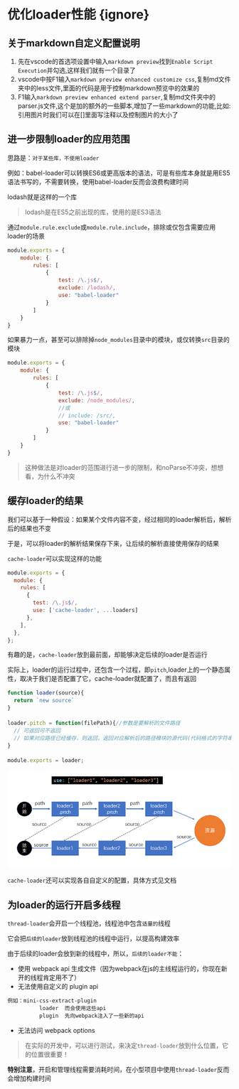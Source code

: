 # 优化loader性能 {ignore}

## 关于markdown自定义配置说明

1. 先在vscode的首选项设置中输入`markdown preview`找到`Enable Script Execution`并勾选,这样我们就有一个目录了
2. vscode中按F1输入`markdown preview enhanced customize css`,复制md文件夹中的less文件,里面的代码是用于控制markdown预览中的效果的
3. F1输入`markdown preview enhanced extend parser`,复制md文件夹中的parser.js文件,这个是加的额外的一些脚本,增加了一些markdown的功能,比如:引用图片时我们可以在[]里面写注释以及控制图片的大小了

## 进一步限制loader的应用范围

思路是：`对于某些库，不使用loader`

例如：babel-loader可以转换ES6或更高版本的语法，可是有些库本身就是用ES5语法书写的，不需要转换，使用babel-loader反而会浪费构建时间

lodash就是这样的一个库

> lodash是在ES5之前出现的库，使用的是ES3语法

通过`module.rule.exclude`或`module.rule.include`，排除或仅包含需要应用loader的场景

```js
module.exports = {
    module: {
        rules: [
            {
                test: /\.js$/,
                exclude: /lodash/,
                use: "babel-loader"
            }
        ]
    }
}
```

如果暴力一点，甚至可以排除掉`node_modules`目录中的模块，或仅转换`src`目录的模块

```js
module.exports = {
    module: {
        rules: [
            {
                test: /\.js$/,
                exclude: /node_modules/,
                //或
                // include: /src/,
                use: "babel-loader"
            }
        ]
    }
}
```

> 这种做法是对loader的范围进行进一步的限制，和noParse不冲突，想想看，为什么不冲突

## 缓存loader的结果

我们可以基于一种假设：如果某个文件内容不变，经过相同的loader解析后，解析后的结果也不变

于是，可以将loader的解析结果保存下来，让后续的解析直接使用保存的结果

`cache-loader`可以实现这样的功能

```js
module.exports = {
  module: {
    rules: [
      {
        test: /\.js$/,
        use: ['cache-loader', ...loaders]
      },
    ],
  },
};
```

有趣的是，`cache-loader`放到最前面，却能够决定后续的loader是否运行

实际上，loader的运行过程中，还包含一个过程，即`pitch`,loader上的一个静态属性，取决于我们是否配置了它，cache-loader就配置了，而且有返回

```js
function loader(source){
  return `new source`
}

loader.pitch = function(filePath){//参数是要解析的文件路径
  // 可返回可不返回
  // 如果对应路径已经缓存，则返回，返回对应解析后的路径模块的源代码(代码格式的字符串)
}

module.exports = loader;
```

![loader的执行过程|300](assets/2020-02-21-13-32-36.png)

`cache-loader`还可以实现各自自定义的配置，具体方式见文档

## 为loader的运行开启多线程

`thread-loader`会开启一个线程池，线程池中包含`适量的`线程

它会把`后续的loader`放到线程池的线程中运行，以提高构建效率

由于后续的loader会放到新的线程中，所以，`后续的loader不能`：

- 使用 webpack api 生成文件（因为webpack在js的主线程运行的，你现在新开的线程肯定用不了）
- 无法使用自定义的 plugin api
```html
例如：mini-css-extract-plugin
          loader  而会使用这些api
          plugin  先向webpack注入了一些新的api
```
- 无法访问 webpack options

> 在实际的开发中，可以进行测试，来决定`thread-loader`放到什么位置，它的位置很重要！

**特别注意**，开启和管理线程需要消耗时间，在小型项目中使用`thread-loader`反而会增加构建时间